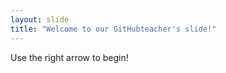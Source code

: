 ```yaml
---
layout: slide
title: "Welcome to our GitHubteacher's slide!"
---
```


Use the right arrow to begin!
